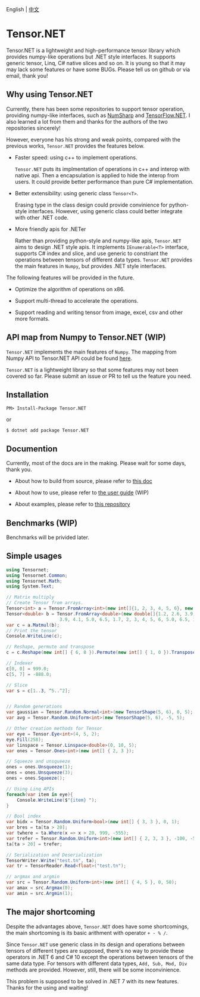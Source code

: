 English | [中文](./doc/Readme-zh-cn.md)

# Tensor.NET

Tensor.NET is a lightweight and high-performance tensor library which provides numpy-like operations but .NET style interfaces. It supports generic tensor, Linq, C# native slices and so on. It is young so that it may may lack some features or have some BUGs. Please tell us on github or via email, thank you!

## Why using Tensor.NET

Currently, there has been some repositories to support tensor operation, providing numpy-like interfaces, such as [NumSharp](https://github.com/SciSharp/NumSharp) and [TensorFlow.NET](https://github.com/SciSharp/TensorFlow.NET). I also learned a lot from them and thanks for the authors of the two repositories sincerely!

However, everyone has his strong and weak points, compared with the previous works, ```Tensor.NET``` provides the features below.

- Faster speed: using c++ to implement operations.

    ```Tensor.NET``` puts its implmentation of operations in c++ and interop with native api. Then a encapsulation is applied to hide the interop from users. It could provide better performance than pure C# implementation.

- Better extensibility: using generic class ```Tensor<T>```.

    Erasing type in the class design could provide convinience for python-style interfaces. However, using generic class could better integrate with other .NET code.

- More friendly apis for .NETer
    
    Rather than providing python-style and numpy-like apis, ```Tensor.NET``` aims to design .NET style apis. It implements ```IEnumerable<T>``` interface, supports C# index and slice, and use generic to constriant the operations between tensors of different data types. ```Tensor.NET``` provides the main features in ```Numpy```, but provides .NET style interfaces.

The following features will be provided in the future.

- Optimize the algorithm of operations on x86.

- Support multi-thread to accelerate the operations.

- Support reading and writing tensor from image, excel, csv and other more formats.

## API map from Numpy to Tensor.NET (WIP)

```Tensor.NET``` implements the main features of ```Numpy```. The mapping from Numpy API to Tensor.NET API could be found [here](./doc/API_Mapping.md).

```Tensor.NET``` is a lightweight library so that some features may not been covered so far. Please submit an issue or PR to tell us the feature you need.

## Installation

```
PM> Install-Package Tensor.NET
```

or 

```
$ dotnet add package Tensor.NET
```


## Documention

Currently, most of the docs are in the making. Please wait for some days, thank you.

- About how to build from source, please refer to [this doc](./doc/Build.md)

- About how to use, please refer to [the user guide]() (WIP)

- About examples, please refer to [this repository](https://github.com/AsakusaRinne/Tensor.NET.Examples)

## Benchmarks (WIP)

Benchmarks will be privided later.

## Simple usages

```cs
using Tensornet;
using Tensornet.Common;
using Tensornet.Math;
using System.Text;

// Matrix multiply
// Create Tensor from arrays.
Tensor<int> a = Tensor.FromArray<int>(new int[]{1, 2, 3, 4, 5, 6}, new int[] { 1, 3, 2 });
Tensor<double> b = Tensor.FromArray<double>(new double[]{1.2, 2.6, 3.9, 4.1, 5.0, 6.5, 1.7, 2, 3, 4, 5, 6, 1.2, 2.6, 
                    3.9, 4.1, 5.0, 6.5, 1.7, 2, 3, 4, 5, 6, 5.0, 6.5, 1.7, 2, 3, 4, 5, 6}, new int[] { 4, 2, 4 });
var c = a.Matmul(b);
// Print the tensor
Console.WriteLine(c);

// Reshape, permute and transpose
c = c.Reshape(new int[] { 6, 8 }).Permute(new int[] { 1, 0 }).Transpose(0, 1);

// Indexer
c[0, 0] = 999.0;
c[5, 7] = -888.0;

// Slice
var s = c[1..3, ^5..^2];


// Random generations
var gaussian = Tensor.Random.Normal<int>(new TensorShape(5, 6), 0, 5);
var avg = Tensor.Random.Uniform<int>(new TensorShape(5, 6), -5, 5);

// Other creation methods for Tensor
var eye = Tensor.Eye<int>(4, 5, 2);
eye.Fill(258);
var linspace = Tensor.Linspace<double>(0, 10, 5);
var ones = Tensor.Ones<int>(new int[] { 2, 3 });

// Squeeze and unsqueeze
ones = ones.Unsqueeze(1);
ones = ones.Unsqueeze(3);
ones = ones.Squeeze();

// Using Linq APIs
foreach(var item in eye){
    Console.WriteLine($"{item} ");
}

// Bool index
var bidx = Tensor.Random.Uniform<bool>(new int[] { 3, 3 }, 0, 1);
var bres = ta[ta > 20];
var twhere = ta.Where(x => x > 20, 999, -555);
var trefer = Tensor.Random.Uniform<int>(new int[] { 2, 3, 3 }, -100, -50);
ta[ta > 20] = trefer;

// Serialization and Deserialization
TensorWriter.Write("test.tn", ta);
var tr = TensorReader.Read<float>("test.tn");

// argmax and argmin
var src = Tensor.Random.Uniform<int>(new int[] { 4, 5 }, 0, 50);
var amax = src.Argmax(0);
var amin = src.Argmin(1);
```

## The major shortcoming

Despite the advantages above, ```Tensor.NET``` does have some shortcomings, the main shortcoming is its basic arithment with operator ```+ - % /```.

Since ```Tensor.NET``` use generic class in its design and operations between tensors of different types are supposed, there's no way to provide these operators in .NET 6 and C# 10 except the operations between tensors of the same data type. For tensors with different data types, ```Add, Sub, Mod, Div``` methods are provided. However, still, there will be some inconvinience.

This problem is supposed to be solved in .NET 7 with its new features. Thanks for the using and waiting!
